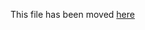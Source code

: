 This file has been moved [here](https://github.com/aeternity/aesophia/blob/v6.0.2/docs/sophia_stdlib.md)